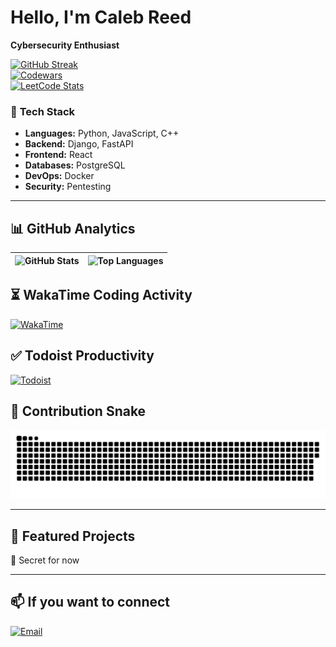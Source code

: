 # Hello, I'm Caleb Reed 

**Cybersecurity Enthusiast**  

[![GitHub Streak](https://streak-stats.demolab.com?user=w1nt3r4mut3&theme=dark&hide_border=true)](https://git.io/streak-stats)  
[![Codewars](https://www.codewars.com/users/w1nt3r4mut3/badges/small)](https://www.codewars.com/users/w1nt3r4mut3)  
[![LeetCode Stats](https://leetcode.card.workers.dev/?username=w1nt3r4mut3&theme=dark)](https://leetcode.com/w1nt3r4mut3/)  

### 🔧 **Tech Stack**  
- **Languages:** Python, JavaScript, C++  
- **Backend:** Django, FastAPI 
- **Frontend:** React 
- **Databases:** PostgreSQL  
- **DevOps:** Docker  
- **Security:** Pentesting  

---

## 📊 **GitHub Analytics**  

| ![GitHub Stats](https://github-readme-stats.vercel.app/api?username=w1nt3r4mut3&show_icons=true&theme=radical) | ![Top Languages](https://github-readme-stats.vercel.app/api/top-langs/?username=w1nt3r4mut3&layout=compact&theme=radical) |
|----------------------------------------------------------------------------------------------------------------|--------------------------------------------------------------------------------------------------------------------------|

## ⏳ **WakaTime Coding Activity**  
<!-- Update with your WakaTime API -->  
[![WakaTime](https://github-readme-stats.vercel.app/api/wakatime?username=w1nt3r4mut3&theme=dark)](https://wakatime.com/@w1nt3r4mut3)  


## ✅ **Todoist Productivity**  
[![Todoist](https://img.shields.io/badge/Todoist-This_Week-XX_tasks-blue?logo=todoist)](https://todoist.com/users/your_id)  

## 🐍 **Contribution Snake**  
![Snake Animation](https://github.com/w1nt3r4mut3/w1nt3r4mut3/blob/output/github-contribution-grid-snake.svg)  

---

## 🌟 **Featured Projects**  
🔹 Secret for now

---

## 📫 **If you want to connect**  
[![Email](https://img.shields.io/badge/Email-D14836?logo=gmail)](mailto:calebreedwk@gmail.com)  
  
